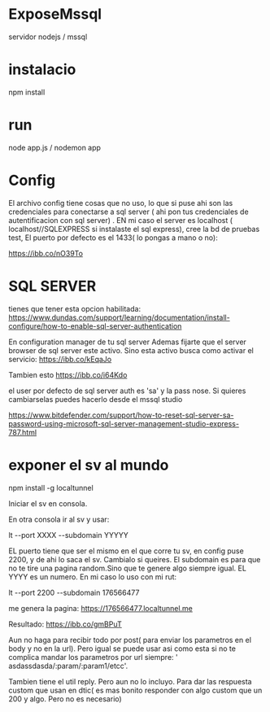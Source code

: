 # ExposeMssql
servidor nodejs / mssql


# instalacio

npm install 

# run

node app.js   /  nodemon app


# Config
El archivo config tiene cosas que no uso, lo que si puse ahi son las credenciales para conectarse a sql server ( ahi pon tus credenciales de autentificacion con sql server) . EN mi caso el server es localhost ( localhost//SQLEXPRESS si instalaste el sql express), cree la bd de pruebas test, El puerto por defecto es el 1433( lo pongas a mano o no):

https://ibb.co/nO39To


# SQL SERVER
tienes que tener esta opcion habilitada:
https://www.dundas.com/support/learning/documentation/install-configure/how-to-enable-sql-server-authentication

En configuration manager de tu sql server
Ademas fijarte que el  server browser de sql server este activo. Sino esta activo busca como activar el servicio:
https://ibb.co/kEqaJo

Tambien esto
https://ibb.co/i64Kdo

el user por defecto de sql server auth es 'sa' y la pass nose. Si quieres cambiarselas puedes hacerlo desde el mssql studio

https://www.bitdefender.com/support/how-to-reset-sql-server-sa-password-using-microsoft-sql-server-management-studio-express-787.html

# exponer el sv al mundo
npm install -g localtunnel

Iniciar el sv en consola.

En otra consola ir al sv y usar:

lt --port XXXX --subdomain YYYYY

EL puerto tiene que ser el mismo en el que corre tu sv, en config puse 2200, y de ahi lo saca el sv. Cambialo si queires.
El subdomain es para que no te tire una pagina random.Sino que te genere algo siempre igual. EL YYYY es un numero.
En mi caso lo uso con mi rut:

lt --port 2200 --subdomain 176566477


me genera la pagina:
https://176566477.localtunnel.me

Resultado:
https://ibb.co/gmBPuT


Aun no haga para recibir todo por post( para enviar los parametros en el body y no en la url). Pero igual se puede usar asi como esta si no te complica mandar los parametros por url siempre:  ' asdassdasda/:param/:param1/etcc'.

Tambien tiene el util reply. Pero aun no lo incluyo. Para dar las respuesta custom que usan en dtic( es mas bonito responder con algo custom que un 200 y algo. Pero no es necesario)







